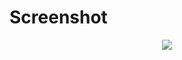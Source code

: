 # Screenshot

<p align="center"><img src="https://github.com/zxx43/Ray-Tracer/blob/master/screen.png"/></p>
